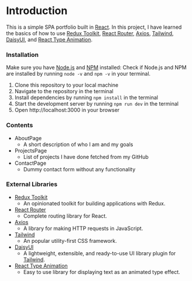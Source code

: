 # Introduction

This is a simple SPA portfolio built in [React](https://reactjs.org/). In this project, I have learned the basics of how to use [Redux Toolkit](https://redux-toolkit.js.org), [React Router](https://reactrouter.com), [Axios](https://axios-http.com), [Tailwind](https://tailwindcss.com), [DaisyUI](https://daisyui.com), and [React Type Animation](https://react-type-animation.netlify.app/).

### Installation

Make sure you have [Node.js](https://nodejs.org/en/) and [NPM](https://www.npmjs.com/) installed:
Check if Node.js and NPM are installed by running `node -v` and `npm -v` in your terminal.

1. Clone this repository to your local machine
2. Navigate to the repository in the terminal
3. Install dependencies by running `npm install` in the terminal
4. Start the development server by running `npm run dev` in the terminal
5. Open http://localhost:3000 in your browser

### Contents

- AboutPage
  - A short description of who I am and my goals
- ProjectsPage
  - List of projects I have done fetched from my GitHub
- ContactPage
  - Dummy contact form without any functionality

### External Libraries

- [Redux Toolkit](https://redux-toolkit.js.org)
  - An opinionated toolkit for building applications with Redux.
- [React Router](https://reactrouter.com)
  - Complete routing library for React.
- [Axios](https://axios-http.com)
  - A library for making HTTP requests in JavaScript.
- [Tailwind](https://tailwindcss.com)
  - An popular utility-first CSS framework.
- [DaisyUI](https://daisyui.com)
  - A lightweight, extensible, and ready-to-use UI library plugin for [Tailwind](https://tailwindcss.com).
- [React Type Animation](https://react-type-animation.netlify.app/)
  - Easy to use library for displaying text as an animated type effect.
